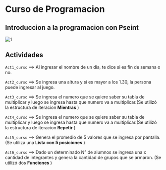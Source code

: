 # Curso de Programacion
## Introduccion a la programacion con Pseint
![1](https://generacionbreak.files.wordpress.com/2014/07/cropped-timthumsssb.png)

## Actividades
`Act1_curso` ==> Al ingresar el nombre de un dia, te dice si es fin de semana o no.

`Act2_curso` ==> Se ingresa una altura y si es mayor a los 1.30, la persona puede ingresar al juego.

`Act3_curso` ==> Se ingresa el numero que se quiere saber su tabla de multiplicar y luego se ingresa hasta que numero va a multiplicar.(Se utilizó la estructura de iteracion **Mientras** )

`Act4_curso` ==> Se ingresa el numero que se quiere saber su tabla de multiplicar y luego se ingresa hasta que numero va a multiplicar.(Se utilizó la estructura de iteracion **Repetir** )

`Act5_curso` ==> Genera el promedio de 5 valores que se ingresa por pantalla. (Se utiliza una **Lista con 5 posiciones** )

`Act6_curso` ==> Dado un determinado N° de alumnos se ingresa una x cantidad de integrantes y genera la cantidad de grupos que se armaron. (Se utilizó dos **Funciones** ) 
